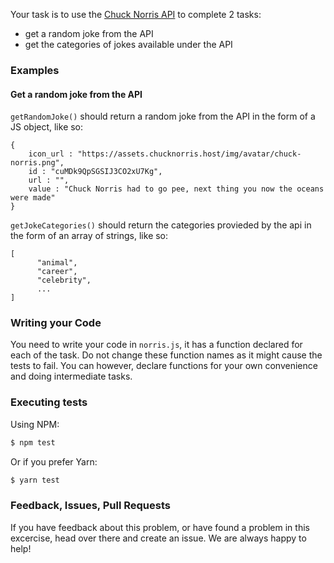 Your task is to use the [Chuck Norris API](https://api.chucknorris.io/) to complete 2 tasks:
 - get a random joke from the API
 - get the categories of jokes available under the API

### Examples

#### Get a random joke from the API

`getRandomJoke()` should return a random joke from the API in the form of a JS object, like so:
```JS
{
    icon_url : "https://assets.chucknorris.host/img/avatar/chuck-norris.png",
    id : "cuMDk9QpSGSIJ3CO2xU7Kg",
    url : "",
    value : "Chuck Norris had to go pee, next thing you now the oceans were made"
}
```

`getJokeCategories()` should return the categories provieded by the api in the form of 
an array of strings, like so:

```JS
[
      "animal",
      "career",
      "celebrity",
      ...
]
```

### Writing your Code

You need to write your code in `norris.js`, it has a function declared for each of the task. Do not change these
function names as it might cause the tests to fail. You can however, declare functions for 
your own convenience and doing intermediate tasks.

### Executing tests

Using NPM:
```bash
$ npm test
```

Or if you prefer Yarn:
```bash
$ yarn test
```

### Feedback, Issues, Pull Requests
If you have feedback about this problem, or have found a problem in this excercise, head over there and create an issue. We are always happy to help!